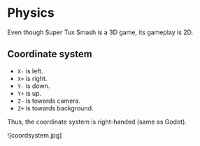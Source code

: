# Physics

Even though Super Tux Smash is a 3D game, its gameplay is 2D.

## Coordinate system

* `X-` is left.
* `X+` is right.
* `Y-` is down.
* `Y+` is up.
* `Z-` is towards camera.
* `Z+` is towards background.

Thus, the coordinate system is right-handed (same as Godot).

![coordsystem.jpg]
